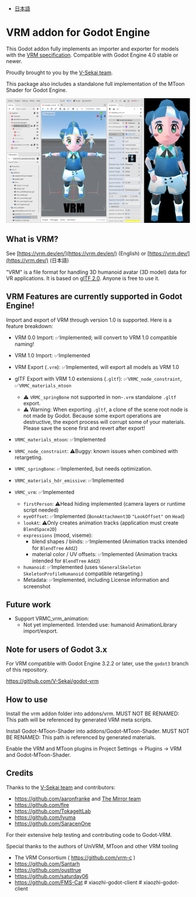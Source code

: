 - [日本語](README.ja.md)

# VRM addon for Godot Engine

This Godot addon fully implements an importer and exporter for models with the [VRM specification](https://github.com/vrm-c/vrm-specification/tree/master/specification).
Compatible with Godot Engine 4.0 stable or newer.

Proudly brought to you by the [V-Sekai team](https://v-sekai.org/about).

This package also includes a standalone full implementation of the MToon Shader for Godot Engine.

![Example of VRM Addon used to import two example characters](vrm_samples/screenshot/vrm_sample_screenshot.png)

## What is VRM?

See [https://vrm.dev/en/](https://vrm.dev/en/) (English) or [https://vrm.dev/](https://vrm.dev/) (日本語)

"VRM" is a file format for handling 3D humanoid avatar (3D model) data for VR applications.
It is based on [glTF 2.0](https://www.khronos.org/gltf/). Anyone is free to use it.

## VRM Features are currently supported in Godot Engine!

Import and export of VRM through version 1.0 is supported. Here is a feature breakdown:

* VRM 0.0 Import: ✅Implemented; will convert to VRM 1.0 compatible naming!
* VRM 1.0 Import: ✅Implemented
* VRM Export (`.vrm`): ✅Implemented, will export all models as VRM 1.0
* glTF Export with VRM 1.0 extensions (`.gltf`): ✅`VRMC_node_constraint`, ✅`VRMC_materials_mtoon`
	* ⚠️ `VRMC_springBone` not supported in non-`.vrm` standalone `.gltf` export.
	* ⚠️ Warning: When exporting `.gltf`, a clone of the scene root node is not made by Godot.
	  Because some export operations are destructive, the export process will corrupt some of your materials.
	  Please save the scene first and revert after export!

* `VRMC_materials_mtoon`: ✅Implemented
* `VRMC_node_constraint`: ⚠️Buggy: known issues when combined with retargeting.
* `VRMC_springBone`: ✅Implemented, but needs optimization.
* `VRMC_materials_hdr_emissive`: ✅Implemented
* `VRMC_vrm`: ✅Implemented
	* `firstPerson`: ⚠️Head hiding implemented (camera layers or runtime script needed)
	* `eyeOffset`: ✅I️mplemented (`BoneAttachment3D` `"LookOffset"` on `Head`)
	* `lookAt`: ⚠Only creates animation tracks (application must create `BlendSpace2D`)
	* `expressions` (mood, viseme):
		* blend shapes / binds: ✅I️mplemented (Animation tracks intended for `BlendTree` `Add2`)
		* material color / UV offsets: ✅I️mplemented (Animation tracks intended for `BlendTree` `Add2`)
	* `humanoid`: ✅I️mplemented (uses `%GeneralSkeleton` `SkeletonProfileHumanoid` compatible retargeting.)
	* Metadata: ✅I️mplemented, including License information and screenshot

## Future work

* Support VRMC_vrm_animation:
	* Not yet implemented. Intended use: humanoid AnimationLibrary import/export.

## Note for users of Godot 3.x

For VRM compatible with Godot Engine 3.2.2 or later, use the `godot3` branch of this repository.

https://github.com/V-Sekai/godot-vrm

## How to use

Install the vrm addon folder into addons/vrm. MUST NOT BE RENAMED: This path will be referenced by generated VRM meta scripts.

Install Godot-MToon-Shader into addons/Godot-MToon-Shader. MUST NOT BE RENAMED: This path is referenced by generated materials.

Enable the VRM and MToon plugins in Project Settings -> Plugins -> VRM and Godot-MToon-Shader.

## Credits

Thanks to the [V-Sekai team](https://v-sekai.org/about) and contributors:

- https://github.com/aaronfranke and [The Mirror team](https://www.themirror.space/)
- https://github.com/fire
- https://github.com/TokageItLab
- https://github.com/lyuma
- https://github.com/SaracenOne

For their extensive help testing and contributing code to Godot-VRM.

Special thanks to the authors of UniVRM, MToon and other VRM tooling

- The VRM Consortium ( https://github.com/vrm-c )
- https://github.com/Santarh
- https://github.com/ousttrue
- https://github.com/saturday06
- https://github.com/FMS-Cat
#   x i a o z h i - g o d o t - c l i e n t 
 
 #   x i a o z h i - g o d o t - c l i e n t 
 
 